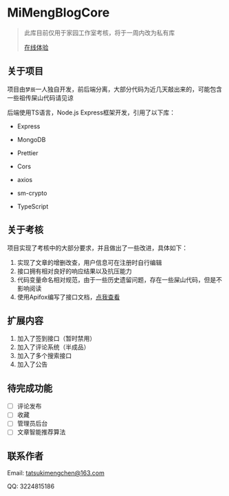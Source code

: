 # MiMengBlogCore

> 此库目前仅用于家园工作室考核，将于一周内改为私有库
>
> [在线体验](https://blog.mimeng.fun)

## 关于项目

项目由`梦辰`一人独自开发，前后端分离，大部分代码为近几天敲出来的，可能包含一些祖传屎山代码请见谅

后端使用TS语言，Node.js Express框架开发，引用了以下库：

- Express

- MongoDB
- Prettier
- Cors
- axios
- sm-crypto
- TypeScript

## 关于考核

项目实现了考核中的大部分要求，并且做出了一些改进，具体如下：

1. 实现了文章的增删改查，用户信息可在注册时自行编辑
2. 接口拥有相对良好的响应结果以及抗压能力
3. 代码变量命名相对规范，由于一些历史遗留问题，存在一些屎山代码，但是不影响阅读
4. 使用Apifox编写了接口文档，[点我查看](https://app.apifox.com/invite/project?token=9RgaWrsgiXmAAiJjfjZRH)

## 扩展内容

1. 加入了签到接口（暂时禁用）
2. 加入了评论系统（半成品）
3. 加入了多个搜索接口
4. 加入了公告

## 待完成功能

- [ ] 评论发布
- [ ] 收藏
- [ ] 管理员后台
- [ ] 文章智能推荐算法

## 联系作者

Email: tatsukimengchen@163.com

QQ: 3224815186